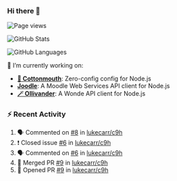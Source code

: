 ### Hi there 👋

![Page views](https://visitor-badge.glitch.me/badge?page_id=lukecarr.lukecarr)

![GitHub Stats](https://github-readme-stats.vercel.app/api?username=lukecarr&show_icons=true)

![GitHub Languages](https://github-readme-stats.vercel.app/api/top-langs?username=lukecarr&layout=compact)

🔭 I’m currently working on:

- **[🐍 Cottonmouth](https://github.com/lukecarr/c9h)**: Zero-config config for Node.js
- **[Joodle](https://github.com/lukecarr/joodle)**: A Moodle Web Services API client for Node.js
- **[🪄 Ollivander](https://github.com/lukecarr/ollivander)**: A Wonde API client for Node.js

### :zap: Recent Activity

<!--START_SECTION:activity-->
1. 🗣 Commented on [#8](https://github.com/lukecarr/c9h/issues/8) in [lukecarr/c9h](https://github.com/lukecarr/c9h)
2. ❗️ Closed issue [#6](https://github.com/lukecarr/c9h/issues/6) in [lukecarr/c9h](https://github.com/lukecarr/c9h)
3. 🗣 Commented on [#6](https://github.com/lukecarr/c9h/issues/6) in [lukecarr/c9h](https://github.com/lukecarr/c9h)
4. 🎉 Merged PR [#9](https://github.com/lukecarr/c9h/pull/9) in [lukecarr/c9h](https://github.com/lukecarr/c9h)
5. 💪 Opened PR [#9](https://github.com/lukecarr/c9h/pull/9) in [lukecarr/c9h](https://github.com/lukecarr/c9h)
<!--END_SECTION:activity-->
